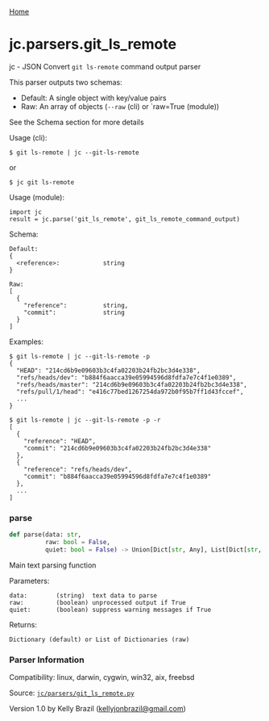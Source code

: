 [Home](https://kellyjonbrazil.github.io/jc/)
<a id="jc.parsers.git_ls_remote"></a>

# jc.parsers.git_ls_remote

jc - JSON Convert `git ls-remote` command output parser

This parser outputs two schemas:

- Default: A single object with key/value pairs
- Raw: An array of objects (`--raw` (cli) or `raw=True (module))

See the Schema section for more details

Usage (cli):

    $ git ls-remote | jc --git-ls-remote

or

    $ jc git ls-remote

Usage (module):

    import jc
    result = jc.parse('git_ls_remote', git_ls_remote_command_output)

Schema:

    Default:
    {
      <reference>:            string
    }

    Raw:
    [
      {
        "reference":          string,
        "commit":             string
      }
    ]

Examples:

    $ git ls-remote | jc --git-ls-remote -p
    {
      "HEAD": "214cd6b9e09603b3c4fa02203b24fb2bc3d4e338",
      "refs/heads/dev": "b884f6aacca39e05994596d8fdfa7e7c4f1e0389",
      "refs/heads/master": "214cd6b9e09603b3c4fa02203b24fb2bc3d4e338",
      "refs/pull/1/head": "e416c77bed1267254da972b0f95b7ff1d43fccef",
      ...
    }

    $ git ls-remote | jc --git-ls-remote -p -r
    [
      {
        "reference": "HEAD",
        "commit": "214cd6b9e09603b3c4fa02203b24fb2bc3d4e338"
      },
      {
        "reference": "refs/heads/dev",
        "commit": "b884f6aacca39e05994596d8fdfa7e7c4f1e0389"
      },
      ...
    ]

<a id="jc.parsers.git_ls_remote.parse"></a>

### parse

```python
def parse(data: str,
          raw: bool = False,
          quiet: bool = False) -> Union[Dict[str, Any], List[Dict[str, Any]]]
```

Main text parsing function

Parameters:

    data:        (string)  text data to parse
    raw:         (boolean) unprocessed output if True
    quiet:       (boolean) suppress warning messages if True

Returns:

    Dictionary (default) or List of Dictionaries (raw)

### Parser Information
Compatibility:  linux, darwin, cygwin, win32, aix, freebsd

Source: [`jc/parsers/git_ls_remote.py`](https://github.com/kellyjonbrazil/jc/blob/master/jc/parsers/git_ls_remote.py)

Version 1.0 by Kelly Brazil (kellyjonbrazil@gmail.com)

